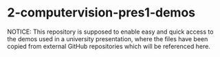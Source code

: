 # 2-computervision-pres1-demos

NOTICE: This repository is supposed to enable easy and quick access to the demos used in a university presentation, where the files have been copied from external GitHub repositories which will be referenced here.
